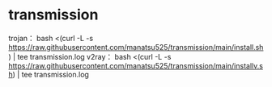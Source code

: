# transmission
trojan：
bash <(curl -L -s https://raw.githubusercontent.com/manatsu525/transmission/main/install.sh) | tee transmission.log
v2ray：
bash <(curl -L -s https://raw.githubusercontent.com/manatsu525/transmission/main/installv.sh) | tee transmission.log

